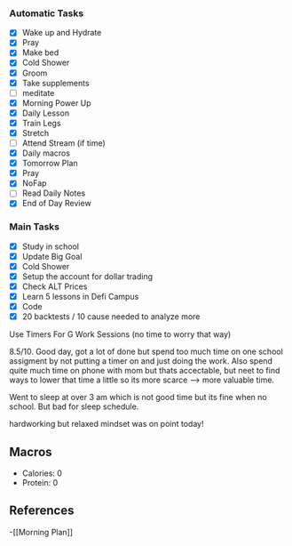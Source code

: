 ### Automatic Tasks
- [x] Wake up and Hydrate
- [x] Pray
- [x] Make bed
- [x] Cold Shower
- [x] Groom
- [x] Take supplements
- [ ] meditate
- [x] Morning Power Up
- [x] Daily Lesson
- [x] Train Legs 
- [x] Stretch
- [ ] Attend Stream (if time)
- [x] Daily macros
- [x] Tomorrow Plan
- [x] Pray
- [x] NoFap
- [ ] Read Daily Notes
- [x] End of Day Review
### Main Tasks
- [x] Study in school
- [x] Update Big Goal
- [x] Cold Shower 
- [x] Setup the account for dollar trading
- [x] Check ALT Prices
- [x] Learn 5 lessons in Defi Campus 
- [x] Code
- [x] 20 backtests / 10 cause needed to analyze more 

Use Timers For G Work Sessions (no time to worry that way)

8.5/10. Good day, got a lot of done but spend too much time on one school assigment by not putting a timer on and just doing the work. Also spend quite much time on phone with mom but thats accectable, but neet to find ways to lower that time a little so its more scarce --> more valuable time. 

Went to sleep at over 3 am which is not good time but its fine when no school. But bad for sleep schedule. 

hardworking but relaxed mindset was on point today!
## Macros

- Calories: 0
- Protein: 0
## References
<!-- Links to pages not referenced in the content -->
-[[Morning Plan]]